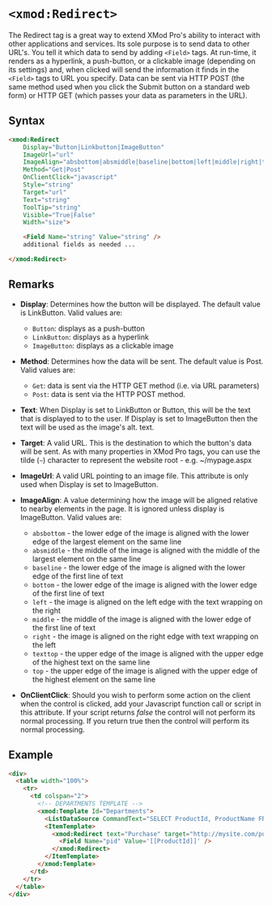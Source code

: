# `<xmod:Redirect>`

The Redirect tag is a great way to extend XMod Pro's ability to interact with other applications and services. Its sole purpose is to send data to other URL's. You tell it which data to send by adding `<Field>` tags. At run-time, it renders as a hyperlink, a push-button, or a clickable image (depending on its settings) and, when clicked will send the information it finds in the `<Field>` tags to URL you specify. Data can be sent via HTTP POST (the same method used when you click the Submit button on a standard web form) or HTTP GET (which passes your data as parameters in the URL).

## Syntax
```html
<xmod:Redirect
    Display="Button|Linkbutton|ImageButton"
    ImageUrl="url"
    ImageAlign="absbottom|absmiddle|baseline|bottom|left|middle|right|texttop|top"
    Method="Get|Post"
    OnClientClick="javascript"
    Style="string"
    Target="url"
    Text="string"
    ToolTip="string"
    Visible="True|False"
    Width="size">  

    <Field Name="string" Value="string" />
    additional fields as needed ...

</xmod:Redirect>
```

## Remarks

*   **Display**: Determines how the button will be displayed. The default value is LinkButton. Valid values are:
    *   `Button`: displays as a push-button
    *   `LinkButton`: displays as a hyperlink
    *   `ImageButton`: displays as a clickable image  

*   **Method**: Determines how the data will be sent. The default value is Post. Valid values are:
    *   `Get`: data is sent via the HTTP GET method (i.e. via URL parameters)
    *   `Post`: data is sent via the HTTP POST method. 

*   **Text**: When Display is set to LinkButton or Button, this will be the text that is displayed to to the user. If Display is set to ImageButton then the text will be used as the image's alt. text.  

*   **Target**: A valid URL. This is the destination to which the button's data will be sent. As with many properties in XMod Pro tags, you can use the tilde (`~`) character to represent the website root - e.g. ~/mypage.aspx  

*   **ImageUrl**: A valid URL pointing to an image file. This attribute is only used when Display is set to ImageButton.  

*   **ImageAlign**: A value determining how the image will be aligned relative to nearby elements in the page. It is ignored unless display is ImageButton. Valid values are:
    *   `absbottom` - the lower edge of the image is aligned with the lower edge of the largest element on the same line
    *   `absmiddle` - the middle of the image is aligned with the middle of the largest element on the same line
    *   `baseline` - the lower edge of the image is aligned with the lower edge of the first line of text
    *   `bottom` - the lower edge of the image is aligned with the lower edge of the first line of text
    *   `left` - the image is aligned on the left edge with the text wrapping on the right
    *   `middle` - the middle of the image is aligned with the lower edge of the first line of text
    *   `right` - the image is aligned on the right edge with text wrapping on the left
    *   `texttop` - the upper edge of the image is aligned with the upper edge of the highest text on the same line
    *   `top` - the upper edge of the image is aligned with the upper edge of the highest element on the same line  

*   **OnClientClick**: Should you wish to perform some action on the client when the control is clicked, add your Javascript function call or script in this attribute. If your script returns _false_ the control will not perform its normal processing. If you return true then the control will perform its normal processing.  

## Example
```html {9-11}
<div>
  <table width="100%">
    <tr>
      <td colspan="2">
        <!-- DEPARTMENTS TEMPLATE -->
        <xmod:Template Id="Departments">
          <ListDataSource CommandText="SELECT ProductId, ProductName FROM XMPDemo_Products ORDER BY ProductName" />
          <ItemTemplate>
            <xmod:Redirect text="Purchase" target="http://mysite.com/purchase.aspx">
              <Field Name="pid" Value='[[ProductId]]' />
            </xmod:Redirect>
          </ItemTemplate>
        </xmod:Template>
      </td>
    </tr>
  </table>
</div>  
```

